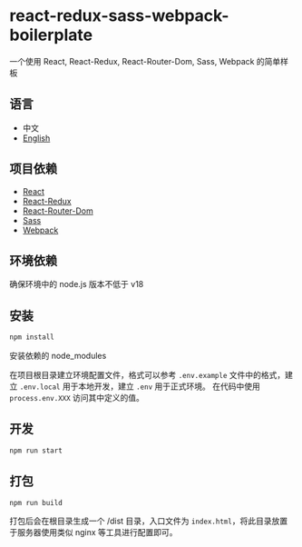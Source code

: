 # react-redux-sass-webpack-boilerplate

一个使用 React, React-Redux, React-Router-Dom, Sass, Webpack 的简单样板

## 语言

- 中文
- [English](README.md)

## 项目依赖

- [React](https://reactjs.org)
- [React-Redux](https://react-redux.js.org/)
- [React-Router-Dom](https://v5.reactrouter.com/web/guides/quick-start)
- [Sass](https://sass-lang.com)
- [Webpack](https://webpack.js.org)

## 环境依赖

确保环境中的 node.js 版本不低于 v18


## 安装

```bash
npm install
```

安装依赖的 node_modules

在项目根目录建立环境配置文件，格式可以参考 `.env.example` 文件中的格式，建立 `.env.local` 用于本地开发，建立 `.env` 用于正式环境。
在代码中使用 `process.env.XXX` 访问其中定义的值。

## 开发

```bash
npm run start
```

## 打包

```bash
npm run build
```

打包后会在根目录生成一个 /dist 目录，入口文件为 `index.html`，将此目录放置于服务器使用类似 nginx 等工具进行配置即可。
